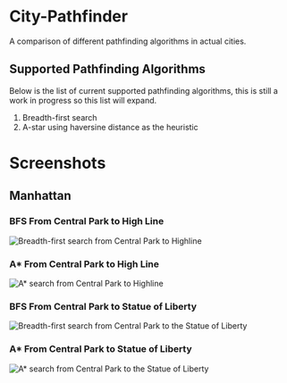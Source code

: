 # City-Pathfinder
 A comparison of different pathfinding algorithms in actual cities.

 ## Supported Pathfinding Algorithms
 Below is the list of current supported pathfinding algorithms, this is still a work in progress so this list will expand.
 1. Breadth-first search
 2. A-star using haversine distance as the heuristic


# Screenshots

## Manhattan

### BFS From Central Park to High Line
![Breadth-first search from Central Park to Highline](Manhattan/BFS%20Central%20Park%20To%20High%20Line%20Plot.png)

### A* From Central Park to High Line
![A* search from Central Park to Highline](Manhattan/AStar%20Central%20Park%20To%20High%20Line%20Plot.png)

### BFS From Central Park to Statue of Liberty
![Breadth-first search from Central Park to the Statue of Liberty](Manhattan/BFS%20Central%20Park%20To%20Statue%20of%20Liberty%20Plot.png)

### A* From Central Park to Statue of Liberty
![A* search from Central Park to the Statue of Liberty](Manhattan/AStar%20Central%20Park%20To%20Statue%20of%20Liberty%20Plot.png)


